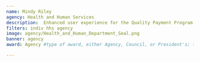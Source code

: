 ```yaml
---
name: Mindy Riley
agency: Health and Human Services
description:  Enhanced user experience for the Quality Payment Program’s IT systems. Ms.Riley’s work streamlines the data submission process and gives clinicians the tools and data they need to improve the quality of care.
filters: indiv hhs agency
image: agency/Health_and_Human_Department_Seal.png
banner: agency
award: Agency #type of award, either Agency, Council, or President's; this is case sensitive so make sure to match the options listed exactly. This section generates the format of the card

---
```

